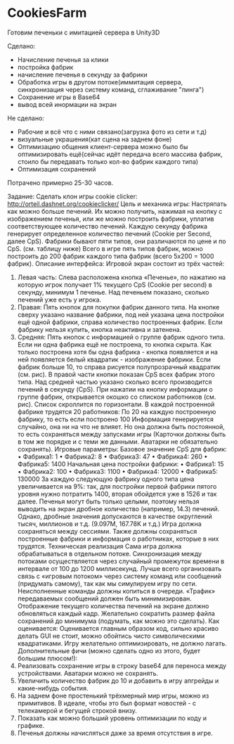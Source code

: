 # CookiesFarm
Готовим печеньки с имитацией сервера в Unity3D

Сделано:
 - Начисление печенья за клики
 - постройка фабрик
 - начисление печенья в секунду за фабрики
 - Обработка игры в другом потоке(иммитация сервера, синхронизация через систему команд, сглаживание "пинга")
 - Сохранение игры в Base64
 - вывод всей инормации на экран

Не сделано:
 - Рабочие и всё что с ними связано(загрузка фото из сети и т.д)
 - визуальные украшения(кат сцена на заднем фоне)
 - Оптимизацию общения клиент-сервера можно было бы оптимизировать ещё(сейчас идёт передача всего массива фабрик, стоило бы передавать только кол-во фабрик каждого типа)
 - Оптимизация сохранений

Потрачено примерно 25-30 часов.

Задание:
Сделать клон игры cookie clicker: http://orteil.dashnet.org/cookieclicker/
Цель и механика игры:
Настряпать как можно больше печений.
Их можно получить, нажимая на кнопку с изображением печенья, или же можно построить
фабрики, уплатив соответствующее количество печений.
Каждую секунду фабрика генерирует определенное количество печений (Cookie per Second, далее
CpS).
Фабрики бывают пяти типов, они различаются по цене и по CpS. (см. таблицу ниже)
Всего в игре пять типов фабрик, можно построить до 200 фабрик каждого типа фабрик (всего
5х200 = 1000 фабрик).
Описание интерфейса:
Игровой экран состоит из трёх частей:
1. Левая часть:
Слева расположена кнопка «Печенье», по нажатию на которую игрок получает 1%
текущего CpS (Cookie per second) в секунду, минимум 1 печенье.
Над печеньем показано, сколько печений уже есть у игрока.
2. Правая:
Пять кнопок для покупки фабрик данного типа. На кнопке сверху указано название
фабрики, под ней указана цена постройки ещё одной фабрики, справа количество
построенных фабрик.
Если фабрику нельзя купить, кнопка неактивна и затенена.
3. Средняя:
Пять кнопок с информацией о группе фабрик одного типа. Если ни одна фабрика ещё не
построена, то кнопка скрыта. Как только построена хотя бы одна фабрика - кнопка
появляется и на ней появляется белый квадратик - изображение фабрики. Если фабрик
больше 10, то справа рисуется полупрозрачный квадратик (см. рис). В правой части кнопки
показан CpS всех фабрик этого типа.
Над средней частью указано сколько всего производится печений в секунду (CpS).
При нажатии на кнопку информации о группе фабрик, открывается окошко со списком
работников (см. рис). Список скроллится по горизонтали.
В каждой построенной фабрике трудятся 20 работников:
По 20 на каждую построенную фабрику, то есть если построено 100 
Информация генерируется случайно, она ни на что не влияет. Но она должна быть постоянной, то
есть сохраняться между запусками игры (Карточки должны быть в том же порядке и с теми же
данными. Аватарки не обязательно сохранять).
Игровые параметры:
Базовое значение CpS для фабрик:
• Фабрика1: 1
• Фабрика2: 8
• Фабрика3: 47
• Фабрика4: 260
• Фабрика5: 1400
Начальная цена постройки фабрики:
• Фабрика1: 15
• Фабрика2: 100
• Фабрика3: 1100
• Фабрика4: 12000
• Фабрика5: 130000
За каждую следующую фабрику одного типа цена увеличивается на 9%: так, для постройки первой
фабрики пятого уровня нужно потратить 1400, вторая обойдется уже в 1526 и так далее.
Печенья могут быть только целыми, поэтому нельзя выводить на экран дробное количество
(например, 14.3) печений. Однако, дробные значения допускаются в качестве округлений тысяч,
миллионов и т.д. (9.097M, 167.78K и т.д.)
Игра должна сохраняться между сессиями. Также должны сохраняться построенные фабрики и
информация о работниках, которые в них трудятся.
Техническая реализация
Сама игра должна обрабатываться в отдельном потоке. Синхронизация между потоками
осуществляется через случайный промежуток времени в интервале от 100 до 1200 миллисекунд.
Лучше всего организовать связь с «игровым потоком» через систему команд или сообщений
(придумать самому), так как мы симулируем игру по сети. Неисполненные команды должны
копиться в очереди.
«Трафик» передаваемых сообщений должен быть минимизирован.
Отображение текущего количества печений на экране должно обновляться каждый кадр.
Желательно сократить размер файла сохранений до минимума (подумать, как можно это
сделать).
Как оценивается:
Оценивается главным образом код, сильно красиво делать GUI не стоит, можно обойтись чисто
символическими квадратиками.
Игру желательно оптимизировать, не должно лагать.
Дополнительные фичи (можно сделать одно из этого, будет большим плюсом!):
1. Реализовать сохранение игры в строку base64 для переноса между устройствами. Аватарки
можно не сохранять.
2. Увеличить количество фабрик до 10 и добавить в игру апгрейды и какие-нибудь события.
3. На заднем фоне простенький трёхмерный мир игры, можно из примитивов. В идеале, чтобы это
был формат новостей - с телекамерой и бегущей строкой внизу.
4. Показать как можно больший уровень оптимизации по коду и графике.
5. Печенья должны начисляться даже за время отсутствия в игре.
